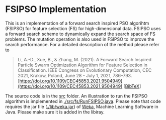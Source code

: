 # FSIPSO Implementation

This is an implementation of a forward search inspired PSO algorihtm (FSIPSO) 
for feature selection (FS) for high-dimensional data. FSIPSO uses a forward search 
scheme to dynamically expand the search space of FS problems. The mutation operation
is also used in FSIPSO to improve the search performance. For a detailed description 
of the method please refer to 


> Li, A.-D., Xue, B., & Zhang, M. (2021). A Forward Search Inspired Particle Swarm Optimization Algorithm for Feature Selection in Classification. IEEE Congress on Evolutionary Computation, CEC 2021, Kraków, Poland, June 28 - July 1, 2021, 786–793. [https://doi.org/10.1109/CEC45853.2021.9504949](https://doi.org/10.1109/CEC45853.2021.9504949) [[BibTeX](https://andali89.github.io/homepage/bibfiles/Li2021FPSO.bib)] 

The source code is in the [src](./src/) folder. An illustration to run the FSIPSO algorithm is implemented in [./src/fs/RunFSIPSO.java](./src/fs/RunFSIPSO.java). Please note that code requires the jar file ([./lib/weka.jar](./lib/weka.jar)) of [Weka](https://www.cs.waikato.ac.nz/ml/weka/), Machine Learning Software in Java. Please make sure it is added in the libiray.  
